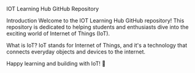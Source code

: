 IOT Learning Hub GitHub Repository

Introduction
Welcome to the IOT Learning Hub GitHub repository! This repository is dedicated to helping students and enthusiasts dive into the exciting world of Internet of Things (IoT). 

What is IoT?
IoT stands for Internet of Things, and it's a technology that connects everyday objects and devices to the internet.

Happy learning and building with IoT! 🚀



